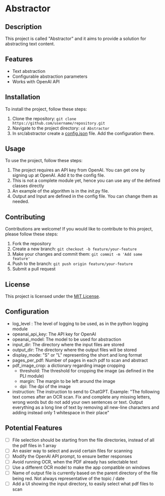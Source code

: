 # Abstractor

## Description

This project is called "Abstractor" and it aims to provide a solution for abstracting text content.

## Features

- Text abstraction
- Configurable abstraction parameters
- Works with OpenAI API

## Installation

To install the project, follow these steps:

1. Clone the repository: `git clone https://github.com/username/repository.git`
2. Navigate to the project directory: `cd Abstractor`
3. In src/abstractor create a [config.json](#configuration) file. Add the configuration there.

## Usage

To use the project, follow these steps:

1. The project requires an API key from OpenAI. You can get one by signing up at OpenAI. Add it to the config file.
2. This is not a complete module yet, hence you can use any of the defined classes directly
3. An example of the algorithm is in the _init_.py file. 
4. Output and Input are defined in the config file. You can change them as needed.

## Contributing

Contributions are welcome! If you would like to contribute to this project, please follow these steps:

1. Fork the repository
2. Create a new branch: `git checkout -b feature/your-feature`
3. Make your changes and commit them: `git commit -m 'Add some feature'`
4. Push to the branch: `git push origin feature/your-feature`
5. Submit a pull request

## License

This project is licensed under the [MIT License](LICENSE).


## Configuration
 - log_level : The level of logging to be used, as in the python logging module
 - opeanai_api_key: The API key for OpenAI
 - opeanai_model: The model to be used for abstraction
 - input_dir: The directory where the input files are stored
 - output_dir: The directory where the output files will be stored
 - display_mode: "S" or "L" representing the short and long format
 - pages_per_pdf: Number of pages in each pdf to scan and abstract
 - pdf_image_crop: a dictionary regarding image cropping
    - threshold: The threshold for cropping the image (as defined in the PLI module)
    - margin: The margin to be left around the image
    - dpi: The dpi of the image
- instruction: The instruction to send to ChatGPT. Example: "The following text comes after an OCR scan. Fix and complete any missing letters, wrong words but do not add your own sentences or text. Output everything as a long line of text by removing all new-line characters and adding instead only 1 whitespace in their place"


## Potential Features
- [ ] File selection should be starting from the file directories, instead of all the pdf files in 1 array
- [ ] An easier way to select and avoid certain files for scanning
- [ ] Modify the OpenAI API prompt, to ensure better responses
- [ ] Avoid running OCR, when the PDF already has selectable text
- [ ] Use a different OCR model to make the app compatible on windows
- [ ] Name of output file is currently based on the parent directory of the file being red. Not always representative of the topic / date
- [ ] Add a UI showing the input directory, to easily select what pdf files to scan
